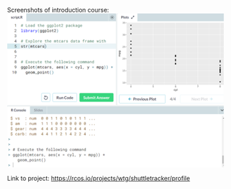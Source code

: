 Screenshots of introduction course:
![](https://github.com/ecampi/Labs/blob/master/Lab8/1.PNG)



Link to project: https://rcos.io/projects/wtg/shuttletracker/profile
